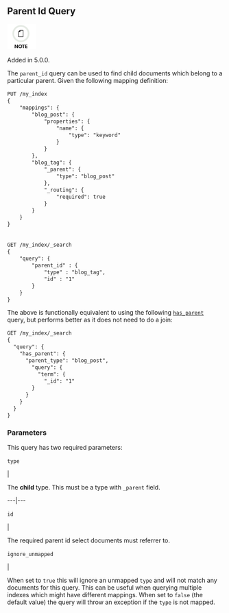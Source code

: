 ## Parent Id Query

![Note](images/icons/note.png)

Added in 5.0.0. 

The `parent_id` query can be used to find child documents which belong to a particular parent. Given the following mapping definition:
    
    
    PUT /my_index
    {
        "mappings": {
            "blog_post": {
                "properties": {
                    "name": {
                        "type": "keyword"
                    }
                }
            },
            "blog_tag": {
                "_parent": {
                    "type": "blog_post"
                },
                "_routing": {
                    "required": true
                }
            }
        }
    }
    
    
    GET /my_index/_search
    {
        "query": {
            "parent_id" : {
                "type" : "blog_tag",
                "id" : "1"
            }
        }
    }

The above is functionally equivalent to using the following [`has_parent`](query-dsl-has-parent-query.html) query, but performs better as it does not need to do a join:
    
    
    GET /my_index/_search
    {
      "query": {
        "has_parent": {
          "parent_type": "blog_post",
            "query": {
              "term": {
                "_id": "1"
            }
          }
        }
      }
    }

### Parameters

This query has two required parameters:

`type`

| 

The **child** type. This must be a type with `_parent` field.   
  
---|---  
  
`id`

| 

The required parent id select documents must referrer to.   
  
`ignore_unmapped`

| 

When set to `true` this will ignore an unmapped `type` and will not match any documents for this query. This can be useful when querying multiple indexes which might have different mappings. When set to `false` (the default value) the query will throw an exception if the `type` is not mapped. 
